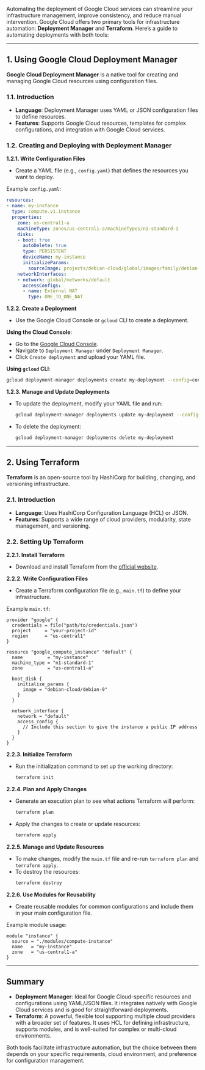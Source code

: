 Automating the deployment of Google Cloud services can streamline your infrastructure management, improve consistency, and reduce manual intervention. Google Cloud offers two primary tools for infrastructure automation: **Deployment Manager** and **Terraform**. Here’s a guide to automating deployments with both tools:

---

## **1. Using Google Cloud Deployment Manager**

**Google Cloud Deployment Manager** is a native tool for creating and managing Google Cloud resources using configuration files.

### **1.1. Introduction**

- **Language**: Deployment Manager uses YAML or JSON configuration files to define resources.
- **Features**: Supports Google Cloud resources, templates for complex configurations, and integration with Google Cloud services.

### **1.2. Creating and Deploying with Deployment Manager**

**1.2.1. Write Configuration Files**

- Create a YAML file (e.g., `config.yaml`) that defines the resources you want to deploy. 

Example `config.yaml`:
```yaml
resources:
- name: my-instance
  type: compute.v1.instance
  properties:
    zone: us-central1-a
    machineType: zones/us-central1-a/machineTypes/n1-standard-1
    disks:
    - boot: true
      autoDelete: true
      type: PERSISTENT
      deviceName: my-instance
      initializeParams:
        sourceImage: projects/debian-cloud/global/images/family/debian-9
    networkInterfaces:
    - network: global/networks/default
      accessConfigs:
      - name: External NAT
        type: ONE_TO_ONE_NAT
```

**1.2.2. Create a Deployment**

- Use the Google Cloud Console or `gcloud` CLI to create a deployment.

**Using the Cloud Console**:
- Go to the [Google Cloud Console](https://console.cloud.google.com/).
- Navigate to `Deployment Manager` under `Deployment Manager`.
- Click `Create deployment` and upload your YAML file.

**Using `gcloud` CLI**:
```bash
gcloud deployment-manager deployments create my-deployment --config=config.yaml
```

**1.2.3. Manage and Update Deployments**

- To update the deployment, modify your YAML file and run:
  ```bash
  gcloud deployment-manager deployments update my-deployment --config=config.yaml
  ```
- To delete the deployment:
  ```bash
  gcloud deployment-manager deployments delete my-deployment
  ```

---

## **2. Using Terraform**

**Terraform** is an open-source tool by HashiCorp for building, changing, and versioning infrastructure.

### **2.1. Introduction**

- **Language**: Uses HashiCorp Configuration Language (HCL) or JSON.
- **Features**: Supports a wide range of cloud providers, modularity, state management, and versioning.

### **2.2. Setting Up Terraform**

**2.2.1. Install Terraform**

- Download and install Terraform from the [official website](https://www.terraform.io/downloads).

**2.2.2. Write Configuration Files**

- Create a Terraform configuration file (e.g., `main.tf`) to define your infrastructure.

Example `main.tf`:
```hcl
provider "google" {
  credentials = file("path/to/credentials.json")
  project     = "your-project-id"
  region      = "us-central1"
}

resource "google_compute_instance" "default" {
  name         = "my-instance"
  machine_type = "n1-standard-1"
  zone         = "us-central1-a"

  boot_disk {
    initialize_params {
      image = "debian-cloud/debian-9"
    }
  }

  network_interface {
    network = "default"
    access_config {
      // Include this section to give the instance a public IP address
    }
  }
}
```

**2.2.3. Initialize Terraform**

- Run the initialization command to set up the working directory:
  ```bash
  terraform init
  ```

**2.2.4. Plan and Apply Changes**

- Generate an execution plan to see what actions Terraform will perform:
  ```bash
  terraform plan
  ```
- Apply the changes to create or update resources:
  ```bash
  terraform apply
  ```

**2.2.5. Manage and Update Resources**

- To make changes, modify the `main.tf` file and re-run `terraform plan` and `terraform apply`.
- To destroy the resources:
  ```bash
  terraform destroy
  ```

**2.2.6. Use Modules for Reusability**

- Create reusable modules for common configurations and include them in your main configuration file.

Example module usage:
```hcl
module "instance" {
  source = "./modules/compute-instance"
  name   = "my-instance"
  zone   = "us-central1-a"
}
```

---

## **Summary**

- **Deployment Manager**: Ideal for Google Cloud-specific resources and configurations using YAML/JSON files. It integrates natively with Google Cloud services and is good for straightforward deployments.
- **Terraform**: A powerful, flexible tool supporting multiple cloud providers with a broader set of features. It uses HCL for defining infrastructure, supports modules, and is well-suited for complex or multi-cloud environments.

Both tools facilitate infrastructure automation, but the choice between them depends on your specific requirements, cloud environment, and preference for configuration management.